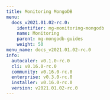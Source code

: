 ```yaml
---
title: Monitoring MongoDB
menu:
  docs_v2021.01.02-rc.0:
    identifier: mg-monitoring-mongodb
    name: Monitoring
    parent: mg-mongodb-guides
    weight: 50
menu_name: docs_v2021.01.02-rc.0
info:
  autocaler: v0.1.0-rc.0
  cli: v0.16.0-rc.0
  community: v0.16.0-rc.0
  enterprise: v0.3.0-rc.0
  installer: v0.16.0-rc.0
  version: v2021.01.02-rc.0
---
```


